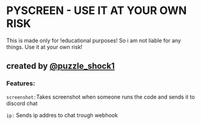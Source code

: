 # PYSCREEN - USE IT AT YOUR OWN RISK

This is made only for !educational purposes! So i am not liable for any things. Use it at your own risk!

## created by [@puzzle_shock1](https://replit.com/@puzzleshock1)

### Features:
`screenshot:`Takes screenshot when someone runs the code and sends it to discord chat

`ip:` Sends ip addres to chat trough webhook 
